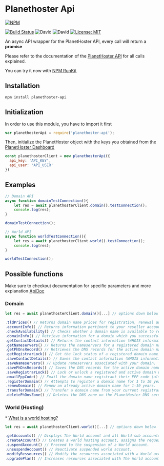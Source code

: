 # Planethoster Api

[![NPM](https://nodei.co/npm/planethoster-api.png)](https://nodei.co/npm/planethoster-api/)

[![Build Status](https://travis-ci.org/PlanetHoster/planethoster-node.svg?branch=master)](https://travis-ci.org/PlanetHoster/planethoster-node)
![David](https://img.shields.io/david/dev/PlanetHoster/planethoster-node.svg)
![David](https://img.shields.io/david/PlanetHoster/planethoster-node.svg)
[![License: MIT](https://img.shields.io/badge/License-MIT-yellow.svg)](https://opensource.org/licenses/MIT)

An async API wrapper for the PlanetHoster API, every call will return a __promise__

Please refer to the documentation of the [PlanetHoster API](https://apidoc.planethoster.com/) for all calls explained.

You can try it now with [NPM RunKit](https://npm.runkit.com/planethoster-api)

## Installation
    npm install planethoster-api

## Initialization
In order to use this module, you have to import it first

```javascript
var planethosterApi = require('planethoster-api');
```

Then, initialize the PlanetHoster object with the keys you obtained from the [PlanetHoster Dashboard](https://my.planethoster.com/)

```javascript
const planethosterClient = new planethosterApi({
  api_key: 'API_KEY',
  api_user: 'API_USER'
})
```

## Examples
```javascript
// Domain API
async function domainTestConnection(){
    let res = await planethosterClient.domain().testConnection();
    console.log(res);
}

domainTestConnection();

// World API
async function worldTestConnection(){
    let res = await planethosterClient.world().testConnection();
    console.log(res);
}

worldTestConnection();
```

## Possible functions
Make sure to checkout documentation for specific parameters and more explanation [ApiDoc](https://apidoc.planethoster.com/)
### Domain
```javascript
let res = await planethosterClient.domain()[...] // options down below
```
```javascript
.tldPrices() // Returns domain name prices for registration, renewal and transfer.
.accountInfo() // Returns information pertinent to your reseller account. (active doamin, credit left, etc..)
.checkAvailability() // Checks whether a domain name is available to register.
.domainInfo() // Retrieve information for a domain which you successfully registered or created a transfer order.
.getContactDetails() // Returns the contact information (WHOIS information) for the active domain name.
.getNameservers() // Returns the nameservers for a registered domain name.
.getPhDnsRecord() // Retrieves the DNS records for the active domain name registered with PlanetHoster.
.getRegistrarLock() // Get the lock status of a registered domain name.
.saveContactDetails() // Saves the contact information (WHOIS information) for the given active domain name.
.saveNameservers() // Update nameservers associated with your domain.
.savePhDnsRecords() // Saves the DNS records for the active domain name registered with PlanetHoster.
.saveRegistrarLock() // Lock or unlock a registered and active domain name.
.emailEppCode() // Email the domain name registrant their EPP code (also called Auth Info) for the given domain.
.registerDomain() // Attempts to register a domain name for 1 to 10 years.
.renewDomain() // Renew an already active domain name for 1-10 years.
.transferDomain() // Transfer a domain name from your current registrar to PlanetHoster.
.deletePhDnsZone() // Deletes the DNS zone on the PlanetHoster DNS servers for the given domain.
```
### World (Hosting)
\* [What is a world hosting?](https://www.planethoster.com/en/World-Hosting)
```javascript
let res = await planethosterClient.world()[...] // options down below
```
```javascript
.getAccounts() // Displays The World account and all World sub accounts information.
.createAccount() // Creates a world hosting account, assigns the requested resources and install a CMS
.suspendAccount() // Proceed to the suspension of a World account.
.unsuspendAccount() // Reactivate suspended world account.
.modifyRessources() // Modify the resources associated with a World account.
.upgradePlan() // Increases resources associated with The World account.
```
